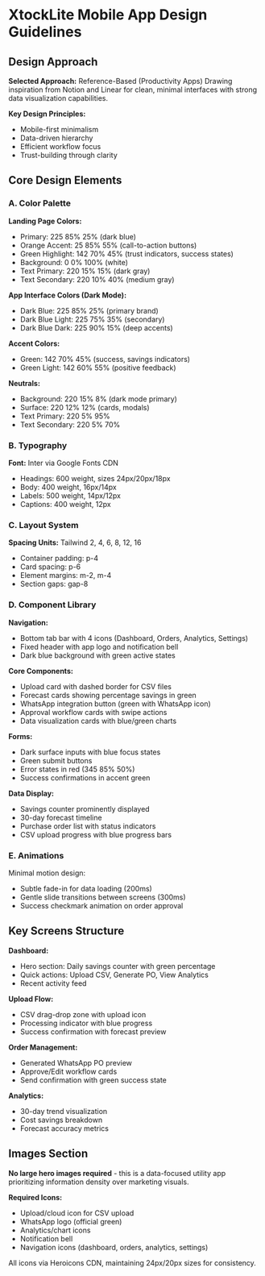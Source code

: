 # XtockLite Mobile App Design Guidelines

## Design Approach
**Selected Approach:** Reference-Based (Productivity Apps)
Drawing inspiration from Notion and Linear for clean, minimal interfaces with strong data visualization capabilities.

**Key Design Principles:**
- Mobile-first minimalism
- Data-driven hierarchy
- Efficient workflow focus
- Trust-building through clarity

## Core Design Elements

### A. Color Palette

**Landing Page Colors:**
- Primary: 225 85% 25% (dark blue)
- Orange Accent: 25 85% 55% (call-to-action buttons)
- Green Highlight: 142 70% 45% (trust indicators, success states)
- Background: 0 0% 100% (white)
- Text Primary: 220 15% 15% (dark gray)
- Text Secondary: 220 10% 40% (medium gray)

**App Interface Colors (Dark Mode):**
- Dark Blue: 225 85% 25% (primary brand)
- Dark Blue Light: 225 75% 35% (secondary)
- Dark Blue Dark: 225 90% 15% (deep accents)

**Accent Colors:**
- Green: 142 70% 45% (success, savings indicators)
- Green Light: 142 60% 55% (positive feedback)

**Neutrals:**
- Background: 220 15% 8% (dark mode primary)
- Surface: 220 12% 12% (cards, modals)
- Text Primary: 220 5% 95%
- Text Secondary: 220 5% 70%

### B. Typography
**Font:** Inter via Google Fonts CDN
- Headings: 600 weight, sizes 24px/20px/18px
- Body: 400 weight, 16px/14px
- Labels: 500 weight, 14px/12px
- Captions: 400 weight, 12px

### C. Layout System
**Spacing Units:** Tailwind 2, 4, 6, 8, 12, 16
- Container padding: p-4
- Card spacing: p-6
- Element margins: m-2, m-4
- Section gaps: gap-8

### D. Component Library

**Navigation:**
- Bottom tab bar with 4 icons (Dashboard, Orders, Analytics, Settings)
- Fixed header with app logo and notification bell
- Dark blue background with green active states

**Core Components:**
- Upload card with dashed border for CSV files
- Forecast cards showing percentage savings in green
- WhatsApp integration button (green with WhatsApp icon)
- Approval workflow cards with swipe actions
- Data visualization cards with blue/green charts

**Forms:**
- Dark surface inputs with blue focus states
- Green submit buttons
- Error states in red (345 85% 50%)
- Success confirmations in accent green

**Data Display:**
- Savings counter prominently displayed
- 30-day forecast timeline
- Purchase order list with status indicators
- CSV upload progress with blue progress bars

### E. Animations
Minimal motion design:
- Subtle fade-in for data loading (200ms)
- Gentle slide transitions between screens (300ms)
- Success checkmark animation on order approval

## Key Screens Structure

**Dashboard:**
- Hero section: Daily savings counter with green percentage
- Quick actions: Upload CSV, Generate PO, View Analytics
- Recent activity feed

**Upload Flow:**
- CSV drag-drop zone with upload icon
- Processing indicator with blue progress
- Success confirmation with forecast preview

**Order Management:**
- Generated WhatsApp PO preview
- Approve/Edit workflow cards
- Send confirmation with green success state

**Analytics:**
- 30-day trend visualization
- Cost savings breakdown
- Forecast accuracy metrics

## Images Section
**No large hero images required** - this is a data-focused utility app prioritizing information density over marketing visuals.

**Required Icons:**
- Upload/cloud icon for CSV upload
- WhatsApp logo (official green)
- Analytics/chart icons
- Notification bell
- Navigation icons (dashboard, orders, analytics, settings)

All icons via Heroicons CDN, maintaining 24px/20px sizes for consistency.